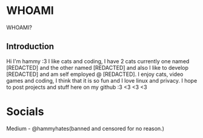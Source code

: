 # WHOAMI
WHOAMI?

## Introduction
Hi I'm hammy :3 I like cats and coding, I have 2 cats currently one named [REDACTED] and the other named [REDACTED]
and also I like to develop [REDACTED] and am self employed @ [REDACTED]. I enjoy cats, video games and coding,
I think that it is so fun and I love linux and privacy. I hope to post projects and stuff here on my github :3 
<3 <3 <3

# Socials
Medium - @hammyhates(banned and censored for no reason.)
